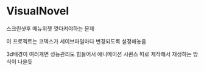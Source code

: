 # VisualNovel

스크린샷후 메뉴위젯 껏다켜야하는 문제

이 프로젝트는 코덱스가 세이브파일마다 변경되도록 설정해놓음

3d배경이 여러개면 성능관리도 힘들어서 애니메이션 시퀸스 따로 제작해서 재생하는 방식이 나을듯
